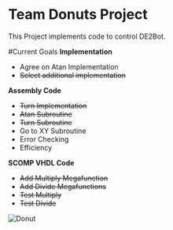 Team Donuts Project
=====
This Project implements code to control DE2Bot.

#Current Goals
__Implementation__
* Agree on Atan Implementation
* ~~Select additional implementation~~ 

__Assembly Code__
* ~~Turn Implementation~~
* ~~Atan Subroutine~~
* ~~Turn Subroutine~~
* Go to XY Subroutine
* Error Checking
* Efficiency



__SCOMP VHDL Code__
* ~~Add Multiply Megafunction~~ 
* ~~Add Divide Megafunctions~~
* ~~Test Multiply~~
* ~~Test Divide~~

![Donut](https://lh4.googleusercontent.com/-3xXcAWENdIA/U5z64AGLjgI/AAAAAAACKLE/iVDWSb99A58/w454-h488/tumblr_lmbq7fyKeu1ql3yfgo1_500.gif "Donut")
